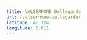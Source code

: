 ```yaml
---
title: VALSERHONE Bellegarde
url: /valserhone-bellegarde/
latitude: 46.124
longitude: 5.811
---
```

